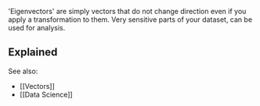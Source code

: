 'Eigenvectors' are simply vectors that do not change direction even if you apply a transformation to them. Very sensitive parts of your dataset, can be used for analysis.

## Explained


See also:
- [[Vectors]]
- [[Data Science]]